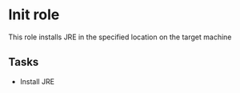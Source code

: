# Init role

This role installs JRE in the specified location on the target machine

## Tasks

* Install JRE
